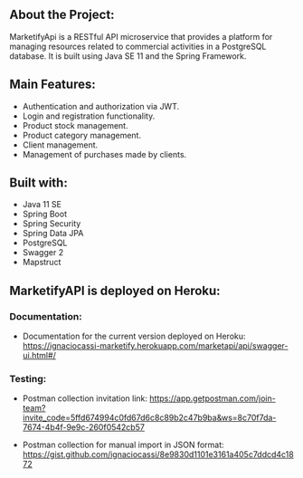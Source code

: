 ## About the Project:

MarketifyApi is a RESTful API microservice that provides a platform for managing resources related to commercial activities in a PostgreSQL database. It is built using Java SE 11 and the Spring Framework.

## Main Features:
* Authentication and authorization via JWT.
* Login and registration functionality.
* Product stock management.
* Product category management.
* Client management.
* Management of purchases made by clients.

## Built with:

* Java 11 SE
* Spring Boot
* Spring Security
* Spring Data JPA
* PostgreSQL
* Swagger 2
* Mapstruct

## MarketifyAPI is deployed on Heroku:

### **Documentation:**
* Documentation for the current version deployed on Heroku:
https://ignaciocassi-marketify.herokuapp.com/marketapi/api/swagger-ui.html#/

### Testing:
* Postman collection invitation link:
https://app.getpostman.com/join-team?invite_code=5ffd674994c0fd67d6c8c89b2c47b9ba&ws=8c70f7da-7674-4b4f-9e9c-260f0542cb57

* Postman collection for manual import in JSON format:
https://gist.github.com/ignaciocassi/8e9830d1101e3161a405c7ddcd4c1872
